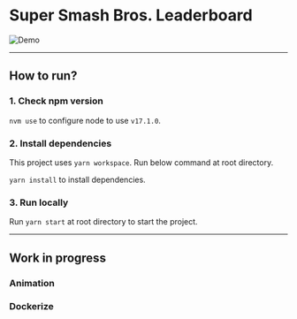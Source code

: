 # Super Smash Bros. Leaderboard

![Demo](./images/leaderboard.gif)

---

## How to run?

### 1. Check npm version

`nvm use` to configure node to use `v17.1.0`.

### 2. Install dependencies

This project uses `yarn workspace`. Run below command at root directory.

`yarn install` to install dependencies.

### 3. Run locally

Run `yarn start` at root directory to start the project.

---

## Work in progress

### Animation

### Dockerize
